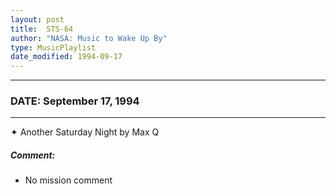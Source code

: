 ```yaml
---
layout: post
title:  STS-64
author: "NASA: Music to Wake Up By"
type: MusicPlaylist
date_modified: 1994-09-17
---
```


----
### DATE: September 17, 1994
----
✦ Another Saturday Night by Max Q

##### Comment:
* No mission comment

